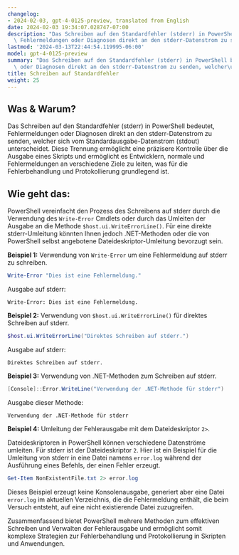 ```yaml
---
changelog:
- 2024-02-03, gpt-4-0125-preview, translated from English
date: 2024-02-03 19:34:07.028747-07:00
description: "Das Schreiben auf den Standardfehler (stderr) in PowerShell bedeutet,\
  \ Fehlermeldungen oder Diagnosen direkt an den stderr-Datenstrom zu senden, welcher\u2026"
lastmod: '2024-03-13T22:44:54.119995-06:00'
model: gpt-4-0125-preview
summary: "Das Schreiben auf den Standardfehler (stderr) in PowerShell bedeutet, Fehlermeldungen\
  \ oder Diagnosen direkt an den stderr-Datenstrom zu senden, welcher\u2026"
title: Schreiben auf Standardfehler
weight: 25
---
```


## Was & Warum?

Das Schreiben auf den Standardfehler (stderr) in PowerShell bedeutet, Fehlermeldungen oder Diagnosen direkt an den stderr-Datenstrom zu senden, welcher sich vom Standardausgabe-Datenstrom (stdout) unterscheidet. Diese Trennung ermöglicht eine präzisere Kontrolle über die Ausgabe eines Skripts und ermöglicht es Entwicklern, normale und Fehlermeldungen an verschiedene Ziele zu leiten, was für die Fehlerbehandlung und Protokollierung grundlegend ist.

## Wie geht das:

PowerShell vereinfacht den Prozess des Schreibens auf stderr durch die Verwendung des `Write-Error` Cmdlets oder durch das Umleiten der Ausgabe an die Methode `$host.ui.WriteErrorLine()`. Für eine direkte stderr-Umleitung könnten Ihnen jedoch .NET-Methoden oder die von PowerShell selbst angebotene Dateideskriptor-Umleitung bevorzugt sein.

**Beispiel 1:** Verwendung von `Write-Error` um eine Fehlermeldung auf stderr zu schreiben.

```powershell
Write-Error "Dies ist eine Fehlermeldung."
```

Ausgabe auf stderr:
```
Write-Error: Dies ist eine Fehlermeldung.
```

**Beispiel 2:** Verwendung von `$host.ui.WriteErrorLine()` für direktes Schreiben auf stderr.

```powershell
$host.ui.WriteErrorLine("Direktes Schreiben auf stderr.")
```

Ausgabe auf stderr:
```
Direktes Schreiben auf stderr.
```

**Beispiel 3:** Verwendung von .NET-Methoden zum Schreiben auf stderr.

```powershell
[Console]::Error.WriteLine("Verwendung der .NET-Methode für stderr")
```

Ausgabe dieser Methode:
```
Verwendung der .NET-Methode für stderr
```

**Beispiel 4:** Umleitung der Fehlerausgabe mit dem Dateideskriptor `2>`.

Dateideskriptoren in PowerShell können verschiedene Datenströme umleiten. Für stderr ist der Dateideskriptor `2`. Hier ist ein Beispiel für die Umleitung von stderr in eine Datei namens `error.log` während der Ausführung eines Befehls, der einen Fehler erzeugt.

```powershell
Get-Item NonExistentFile.txt 2> error.log
```

Dieses Beispiel erzeugt keine Konsolenausgabe, generiert aber eine Datei `error.log` im aktuellen Verzeichnis, die die Fehlermeldung enthält, die beim Versuch entsteht, auf eine nicht existierende Datei zuzugreifen.

Zusammenfassend bietet PowerShell mehrere Methoden zum effektiven Schreiben und Verwalten der Fehlerausgabe und ermöglicht somit komplexe Strategien zur Fehlerbehandlung und Protokollierung in Skripten und Anwendungen.
